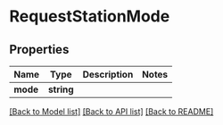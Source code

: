 # RequestStationMode

## Properties
Name | Type | Description | Notes
------------ | ------------- | ------------- | -------------
**mode** | **string** |  | 

[[Back to Model list]](../README.md#documentation-for-models) [[Back to API list]](../README.md#documentation-for-api-endpoints) [[Back to README]](../README.md)


